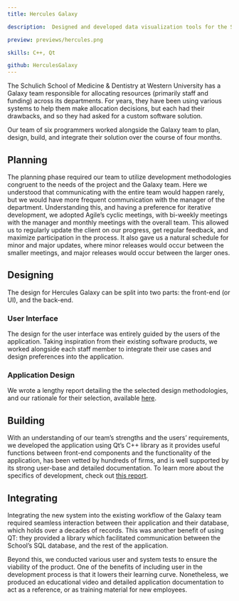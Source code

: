 ```yaml
---
title: Hercules Galaxy

description:  Designed and developed data visualization tools for the Schulich School of Medicine & Dentistry, allowing for the deeper analysis of various performance metrics, enabling the school to make informed decisions in allocating $60 000 000 in research grant funding. 

preview: previews/hercules.png

skills: C++, Qt

github: HerculesGalaxy
---
```


The Schulich School of Medicine & Dentistry at Western University has a Galaxy team responsible for allocating resources (primarily staff and funding) across its departments. For years, they have been using various systems to help them make allocation decisions, but each had their drawbacks, and so they had asked for a custom software solution.

Our team of six programmers worked alongside the Galaxy team to plan, design, build, and integrate their solution over the course of four months.

## Planning
The planning phase required our team to utilize development methodologies congruent to the needs of the project and the Galaxy team. Here we understood that communicating with the entire team would happen rarely, but we would have more frequent communication with the manager of the department. Understanding this, and having a preference for iterative development, we adopted Agile’s cyclic meetings, with bi-weekly meetings with the manager and monthly meetings with the overall team. This allowed us to regularly update the client on our progress, get regular feedback, and maximize participation in the process. It also gave us a natural schedule for minor and major updates, where minor releases would occur between the smaller meetings, and major releases would occur between the larger ones.

## Designing
The design for Hercules Galaxy can be split into two parts: the front-end (or UI), and the back-end.

### User Interface
The design for the user interface was entirely guided by the users of the application. Taking inspiration from their existing software products, we worked alongside each staff member to integrate their use cases and design preferences into the application.

### Application Design
We wrote a lengthy report detailing the the selected design methodologies, and our rationale for their selection, available [here][1].

## Building
With an understanding of our team’s strengths and the users’ requirements, we developed the application using Qt’s C++ library as it provides useful functions between front-end components and the functionality of the application, has been vetted by hundreds of firms, and is well supported by its strong user-base and detailed documentation. To learn more about the specifics of development, check out [this report][2].

## Integrating
Integrating the new system into the existing workflow of the Galaxy team required seamless interaction between their application and their database, which holds over a decades of records. This was another benefit of using QT: they provided a library which facilitated communication between the School’s SQL database, and the rest of the application.

Beyond this, we conducted various user and system tests to ensure the viability of the product. One of the benefits of including user in the development process is that it lowers their learning curve. Nonetheless, we produced an educational video and detailed application documentation to act as a reference,  or as training material for new employees.

[1]:	/previews/HerculesGalaxy.pdf "Hercules Galaxy Report"
[2]:	/previews/HerculesGalaxy.pdf "Hercules Galaxy Report"